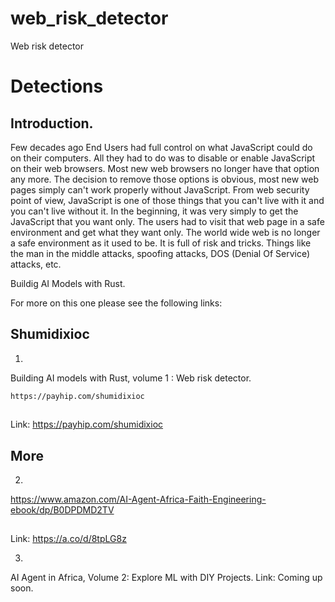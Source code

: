 # web_risk_detector
Web risk detector


# Detections

## Introduction.

Few decades ago End Users had full control on what JavaScript could do on their computers.
All they had to do was to disable or enable JavaScript on their web browsers.
Most new web browsers no longer have that option any more.
The decision to remove those options is obvious, most new web pages simply can't work properly without JavaScript. From web security point of view, JavaScript is one of those things that you can't live with it and you can't live without it. In the beginning, it was very simply to get the JavaScript that you want only. The users had to visit that web page in a safe environment and get what they want only. The world wide web is no longer a safe environment as it used to be. It is full of risk and tricks. Things like the man in the middle attacks, spoofing attacks, DOS (Denial Of Service) attacks, etc.


Buildig AI Models with Rust.

For more on this one please see the following links:

## Shumidixioc
1.
Building AI models with Rust, volume 1 : Web risk detector.

    https://payhip.com/shumidixioc


##
Link:  https://payhip.com/shumidixioc

## More
2.

https://www.amazon.com/AI-Agent-Africa-Faith-Engineering-ebook/dp/B0DPDMD2TV



## 
Link: https://a.co/d/8tpLG8z

3.
AI Agent in Africa, Volume 2: Explore ML with DIY Projects.
    Link: Coming up soon.
